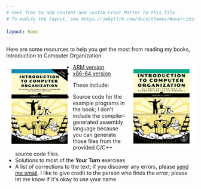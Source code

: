 ```yaml
---
# Feel free to add content and custom Front Matter to this file.
# To modify the layout, see https://jekyllrb.com/docs/themes/#overriding-theme-defaults

layout: home
---
```

Here are some resources to help you get the most from reading my books, Introduction to Computer Organization:

<img align="left" width="150" style="border:14px solid white
" src="./assets/images/IntroCompOrgARM_frontcover.webp">
<img align="right" width="150" style="border:14px solid white
" src="./assets/images/ComputerOrganization.png">

- [ARM version](./itco_ARM/)
- [x86-64 version](./itco_x86-64/)


These include:
- Source code for the example programs in the book; I don't include the compiler-generated assembly language because you can generate those files from the provided C/C++ source code files.
- Solutions to most of the **Your Turn** exercises
- A list of corrections to the text; if you discover any errors, please [send me email](<mailto:bob@computer.org> "email at bottom"). I like to give credit to the person who finds the error; please let me know if it's okay to use your name.
